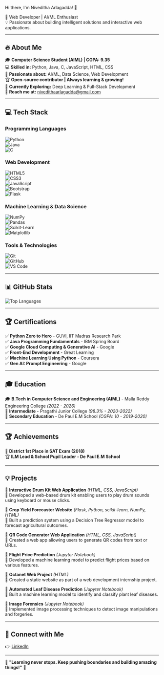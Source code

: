 Hi there, I'm Niveditha Arlagadda! 👋

🚀 Web Developer | AI/ML Enthusiast  
💡 Passionate about building intelligent solutions and interactive web applications.

---

## 🔥 About Me  
🎓 **Computer Science Student (AIML) | CGPA: 9.35**  
💻 **Skilled in:** Python, Java, C, JavaScript, HTML, CSS  
🤖 **Passionate about:** AI/ML, Data Science, Web Development  
🏆 **Open-source contributor | Always learning & growing!**  
🌱 **Currently Exploring:** Deep Learning & Full-Stack Development  
📧 **Reach me at:** nivedithaarlagadda@gmail.com  

---

## 💻 Tech Stack  
### **Programming Languages**  
![Python](https://img.shields.io/badge/Python-3776AB?style=for-the-badge&logo=python&logoColor=white)  
![Java](https://img.shields.io/badge/Java-007396?style=for-the-badge&logo=java&logoColor=white)  
![C](https://img.shields.io/badge/C-A8B9CC?style=for-the-badge&logo=c&logoColor=black)  

### **Web Development**  
![HTML5](https://img.shields.io/badge/HTML5-E34F26?style=for-the-badge&logo=html5&logoColor=white)  
![CSS3](https://img.shields.io/badge/CSS3-1572B6?style=for-the-badge&logo=css3&logoColor=white)  
![JavaScript](https://img.shields.io/badge/JavaScript-F7DF1E?style=for-the-badge&logo=javascript&logoColor=black)  
![Bootstrap](https://img.shields.io/badge/Bootstrap-563D7C?style=for-the-badge&logo=bootstrap&logoColor=white)  
![Flask](https://img.shields.io/badge/Flask-000000?style=for-the-badge&logo=flask&logoColor=white)  

### **Machine Learning & Data Science**  
![NumPy](https://img.shields.io/badge/NumPy-013243?style=for-the-badge&logo=numpy&logoColor=white)  
![Pandas](https://img.shields.io/badge/Pandas-150458?style=for-the-badge&logo=pandas&logoColor=white)  
![Scikit-Learn](https://img.shields.io/badge/Scikit--Learn-F7931E?style=for-the-badge&logo=scikit-learn&logoColor=white)  
![Matplotlib](https://img.shields.io/badge/Matplotlib-11557C?style=for-the-badge&logo=matplotlib&logoColor=white)  

### **Tools & Technologies**  
![Git](https://img.shields.io/badge/Git-F05032?style=for-the-badge&logo=git&logoColor=white)  
![GitHub](https://img.shields.io/badge/GitHub-181717?style=for-the-badge&logo=github&logoColor=white)  
![VS Code](https://img.shields.io/badge/VS_Code-007ACC?style=for-the-badge&logo=visual-studio-code&logoColor=white)  

---

## 📊 GitHub Stats  
![Top Languages](https://github-readme-stats.vercel.app/api/top-langs/?username=niveditha277&layout=compact&theme=radical)  

---

## 🏆 Certifications  
✅ **Python Zero to Hero** - GUVI, IIT Madras Research Park  
✅ **Java Programming Fundamentals** - IBM Spring Board  
✅ **Google Cloud Computing & Generative AI** - Google  
✅ **Front-End Development** - Great Learning  
✅ **Machine Learning Using Python** - Coursera  
✅ **Gen AI: Prompt Engineering** - Google  

---

## 🎓 Education  
🎓 **B.Tech in Computer Science and Engineering (AIML)** - Malla Reddy Engineering College *(2022 - 2026)*  
🎢 **Intermediate** - Pragathi Junior College *(98.3% - 2020-2022)*  
🏅 **Secondary Education** - De Paul E.M School *(CGPA: 10 - 2019-2020)*  

---

## 🏆 Achievements  
🏅 **District 1st Place in SAT Exam (2018)**  
🏆 **ILM Lead & School Pupil Leader - De Paul E.M School**  

---

## 💡 Projects  
🚀 **Interactive Drum Kit Web Application** *(HTML, CSS, JavaScript)*  
🔹 Developed a web-based drum kit enabling users to play drum sounds using keyboard or mouse clicks.  

🚀 **Crop Yield Forecaster Website** *(Flask, Python, scikit-learn, NumPy, HTML)*  
🔹 Built a prediction system using a Decision Tree Regressor model to forecast agricultural outcomes.  

🚀 **QR Code Generator Web Application** *(HTML, CSS, JavaScript)*  
🔹 Created a web app allowing users to generate QR codes from text or URLs.  

🚀 **Flight Price Prediction** *(Jupyter Notebook)*  
🔹 Developed a machine learning model to predict flight prices based on various features.  

🚀 **Octanet Web Project** *(HTML)*  
🔹 Created a static website as part of a web development internship project.  

🚀 **Automated Leaf Disease Prediction** *(Jupyter Notebook)*  
🔹 Built a machine learning model to identify and classify plant leaf diseases.  

🚀 **Image Forensics** *(Jupyter Notebook)*  
🔹 Implemented image processing techniques to detect image manipulations and forgeries.  

---

## 🤝 Connect with Me  
👉 [LinkedIn](https://www.linkedin.com/in/niveditha-arlagadda-273029278/)  

---

🌟 **"Learning never stops. Keep pushing boundaries and building amazing things!"** 🌟

